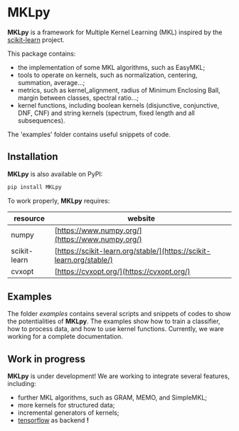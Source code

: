 MKLpy
=====


**MKLpy** is a framework for Multiple Kernel Learning (MKL)  inspired by the [scikit-learn](http://scikit-learn.org/stable) project.

This package contains:
* the implementation of some MKL algorithms, such as EasyMKL;
* tools to operate on kernels, such as normalization, centering, summation, average...;
* metrics, such as kernel_alignment, radius of Minimum Enclosing Ball, margin between classes, spectral ratio...;
* kernel functions, including boolean kernels (disjunctive, conjunctive, DNF, CNF) and string kernels (spectrum, fixed length and all subsequences).

The 'examples' folder contains useful snippets of code.



Installation
------------

**MKLpy** is also available on PyPI:
```sh
pip install MKLpy
```

To work properly, **MKLpy** requires:

| resource       | website |
| ------       | ------ |
| numpy        | [https://www.numpy.org/](https://www.numpy.org/) |
| scikit-learn | [https://scikit-learn.org/stable/](https://scikit-learn.org/stable/) |
| cvxopt       | [https://cvxopt.org/](https://cvxopt.org/) |


Examples
--------
The folder *examples* contains several scripts and snippets of codes to show the potentialities of **MKLpy**. The examples show how to train a classifier, how to process data, and how to use kernel functions.
Currently, we ware working for a complete documentation.



Work in progress
----------------
**MKLpy** is under development! We are working to integrate several features, including:
* further MKL algorithms, such as GRAM, MEMO, and SimpleMKL;
* more kernels for structured data;
* incremental generators of kernels;
* [tensorflow](https://www.tensorflow.org/) as backend **!**